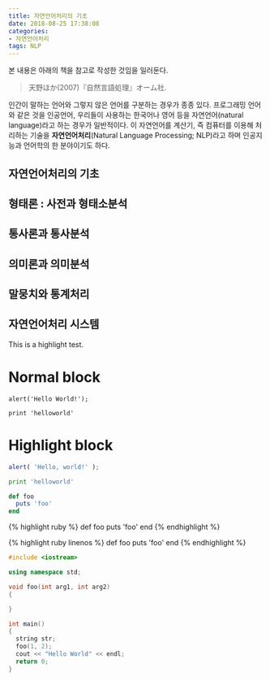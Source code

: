 ```yaml
---
title: 자연언어처리의 기초
date: 2018-08-25 17:38:08
categories:
- 자연언어처리
tags: NLP
---
```


본 내용은 아래의 책을 참고로 작성한 것임을 일러둔다.

> 天野ほか(2007)『自然言語処理』オーム社.

인간이 말하는 언어와 그렇지 않은 언어를 구분하는 경우가 종종 있다. 프로그래밍 언어와 같은 것을 인공언어, 우리들이 사용하는 한국어나 영어 등을 자연언어(natural language)라고 하는 경우가 일반적이다. 이 자연언어를 계산기, 즉 컴퓨터를 이용해 처리하는 기술을 **자연언어처리**(Natural Language Processing; NLP)라고 하며 인공지능과 언어학의 한 분야이기도 하다.

## 자연언어처리의 기초

## 형태론 : 사전과 형태소분석

## 통사론과 통사분석

## 의미론과 의미분석

## 말뭉치와 통계처리

## 자연언어처리 시스템

This is a highlight test.

# Normal block

```
alert('Hello World!');
```

    print 'helloworld'

# Highlight block

```javascript
alert( 'Hello, world!' );
```

```python
print 'helloworld'
```

```ruby
def foo
  puts 'foo'
end
```

{% highlight ruby %}
def foo
  puts 'foo'
end
{% endhighlight %}

{% highlight ruby linenos %}
def foo
  puts 'foo'
end
{% endhighlight %}

```c++
#include <iostream>

using namespace std;

void foo(int arg1, int arg2)
{

}

int main()
{
  string str;
  foo(1, 2);
  cout << "Hello World" << endl;
  return 0;
}
